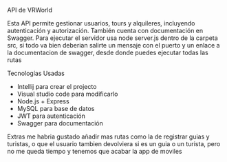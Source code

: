 API de VRWorld

Esta API permite gestionar usuarios, tours y alquileres, incluyendo autenticación y autorización. También cuenta con documentación en Swagger.
Para ejecutar el servidor usa node server.js dentro de la carpeta src, si todo va bien deberian salirte un mensaje con el puerto y un enlace a la documentacion de swagger, desde donde puedes ejecutar todas las rutas

Tecnologías Usadas

- Intellij para crear el projecto
- Visual studio code para modificarlo
- Node.js + Express
- MySQL para base de datos
- JWT para autenticación
- Swagger para documentación

Extras
me habria gustado añadir mas rutas como la de registrar guias y turistas, o que el usuario tambien devolviera si es un guia o un turista, 
pero no me queda tiempo y tenemos que acabar la app de moviles
